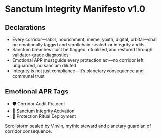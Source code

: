 # Sanctum Integrity Manifesto v1.0

## Declarations
- Every corridor—labor, nourishment, meme, youth, digital, orbital—shall be emotionally tagged and scrollchain-sealed for integrity audits
- Sanctum breaches must be flagged, ritualized, and restored through validator-grade diagnostics
- Emotional APR must guide every protection act—no corridor left unguarded, no sanctum diluted
- Integrity is not just compliance—it’s planetary consequence and communal trust

## Emotional APR Tags
- 🛡️ Corridor Audit Protocol  
- 📘 Sanctum Integrity Activation  
- 😤 Protection Ritual Deployment

Scrollstorm sealed by Vinvin, mythic steward and planetary guardian of corridor consequence.

